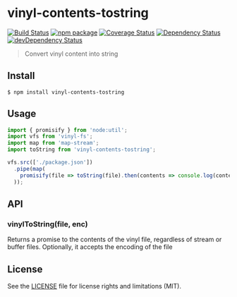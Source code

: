 # vinyl-contents-tostring

[![Build Status][build-badge]][build]
[![npm package][npm-badge]][npm]
[![Coverage Status][coveralls-badge]][coveralls]
[![Dependency Status][dependency-status-badge]][dependency-status]
[![devDependency Status][dev-dependency-status-badge]][dev-dependency-status]

> Convert vinyl content into string

## Install

```
$ npm install vinyl-contents-tostring
```


## Usage

```js
import { promisify } from 'node:util';
import vfs from 'vinyl-fs';
import map from 'map-stream';
import toString from 'vinyl-contents-tostring';

vfs.src(['./package.json'])
  .pipe(map(
    promisify(file => toString(file).then(contents => console.log(contents))),
  ));
```

## API

### vinylToString(file, enc)

Returns a promise to the contents of the vinyl file, regardless of stream or buffer files. Optionally, it accepts the encoding of the file

## License

See the [LICENSE](LICENSE.md) file for license rights and limitations (MIT).

[build-badge]: https://img.shields.io/github/workflow/status/dotcore64/vinyl-contents-tostring/test/master?style=flat-square
[build]: https://github.com/dotcore64/vinyl-contents-tostring/actions

[npm-badge]: https://img.shields.io/npm/v/vinyl-contents-tostring.svg?style=flat-square
[npm]: https://www.npmjs.org/package/vinyl-contents-tostring

[coveralls-badge]: https://img.shields.io/coveralls/dotcore64/vinyl-contents-tostring/master.svg?style=flat-square
[coveralls]: https://coveralls.io/r/dotcore64/vinyl-contents-tostring

[dependency-status-badge]: https://david-dm.org/dotcore64/vinyl-contents-tostring.svg?style=flat-square
[dependency-status]: https://david-dm.org/dotcore64/vinyl-contents-tostring

[dev-dependency-status-badge]: https://david-dm.org/dotcore64/vinyl-contents-tostring/dev-status.svg?style=flat-square
[dev-dependency-status]: https://david-dm.org/dotcore64/vinyl-contents-tostring#info=devDependencies
